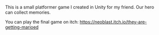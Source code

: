 This is a small platformer game I created in Unity for my friend. Our hero can collect memories.

You can play the final game on itch: https://neoblast.itch.io/they-are-getting-marioed
